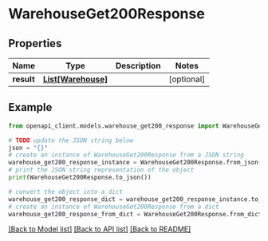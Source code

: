 # WarehouseGet200Response


## Properties

Name | Type | Description | Notes
------------ | ------------- | ------------- | -------------
**result** | [**List[Warehouse]**](Warehouse.md) |  | [optional] 

## Example

```python
from openapi_client.models.warehouse_get200_response import WarehouseGet200Response

# TODO update the JSON string below
json = "{}"
# create an instance of WarehouseGet200Response from a JSON string
warehouse_get200_response_instance = WarehouseGet200Response.from_json(json)
# print the JSON string representation of the object
print(WarehouseGet200Response.to_json())

# convert the object into a dict
warehouse_get200_response_dict = warehouse_get200_response_instance.to_dict()
# create an instance of WarehouseGet200Response from a dict
warehouse_get200_response_from_dict = WarehouseGet200Response.from_dict(warehouse_get200_response_dict)
```
[[Back to Model list]](../README.md#documentation-for-models) [[Back to API list]](../README.md#documentation-for-api-endpoints) [[Back to README]](../README.md)


